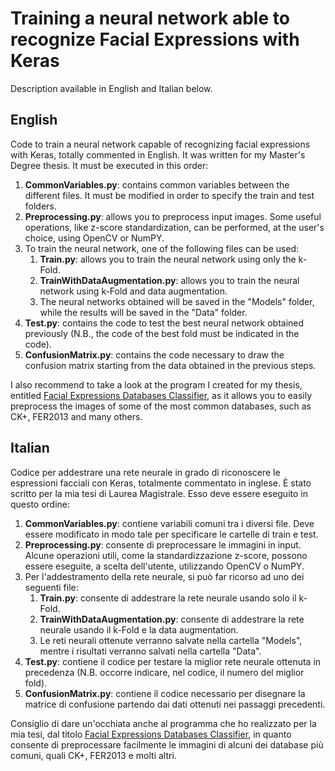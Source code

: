 # Training a neural network able to recognize Facial Expressions with Keras

Description available in English and Italian below.

## English

Code to train a neural network capable of recognizing facial expressions with Keras, totally commented in English. It was written for my Master's Degree thesis. It must be executed in this order:

1. **CommonVariables.py**: contains common variables between the different files. It must be modified in order to specify the train and test folders.
2. **Preprocessing.py**: allows you to preprocess input images. Some useful operations, like z-score standardization, can be performed, at the user's choice, using OpenCV or NumPY.
3. To train the neural network, one of the following files can be used:
   1. **Train.py**: allows you to train the neural network using only the k-Fold.
   2. **TrainWithDataAugmentation.py**: allows you to train the neural network using k-Fold and data augmentation.
   3. The neural networks obtained will be saved in the "Models" folder, while the results will be saved in the "Data" folder.
4. **Test.py**: contains the code to test the best neural network obtained previously (N.B., the code of the best fold must be indicated in the code).
5. **ConfusionMatrix.py**: contains the code necessary to draw the confusion matrix starting from the data obtained in the previous steps.

I also recommend to take a look at the program I created for my thesis, entitled [Facial Expressions Databases Classifier](https://github.com/AntonioMarceddu/Facial_Expressions_Databases_Classifier), as it allows you to easily preprocess the images of some of the most common databases, such as CK+, FER2013 and many others.

## Italian

Codice per addestrare una rete neurale in grado di riconoscere le espressioni facciali con Keras, totalmente commentato in inglese. È stato scritto per la mia tesi di Laurea Magistrale. Esso deve essere eseguito in questo ordine:

1. **CommonVariables.py**: contiene variabili comuni tra i diversi file. Deve essere modificato in modo tale per specificare le cartelle di train e test.
2. **Preprocessing.py**: consente di preprocessare le immagini in input. Alcune operazioni utili, come la standardizzazione z-score, possono essere eseguite, a scelta dell'utente, utilizzando OpenCV o NumPY.
3. Per l'addestramento della rete neurale, si può far ricorso ad uno dei seguenti file:
   1. **Train.py**: consente di addestrare la rete neurale usando solo il k-Fold. 
   2. **TrainWithDataAugmentation.py**: consente di addestrare la rete neurale usando il k-Fold e la data augmentation.
   3. Le reti neurali ottenute verranno salvate nella cartella "Models", mentre i risultati verranno salvati nella cartella "Data".
4. **Test.py**: contiene il codice per testare la miglior rete neurale ottenuta in precedenza (N.B. occorre indicare, nel codice, il numero del miglior fold).
5. **ConfusionMatrix.py**: contiene il codice necessario per disegnare la matrice di confusione partendo dai dati ottenuti nei passaggi precedenti.

Consiglio di dare un'occhiata anche al programma che ho realizzato per la mia tesi, dal titolo [Facial Expressions Databases Classifier](https://github.com/AntonioMarceddu/Facial_Expressions_Databases_Classifier), in quanto consente di preprocessare facilmente le immagini di alcuni dei database più comuni, quali CK+, FER2013 e molti altri.

